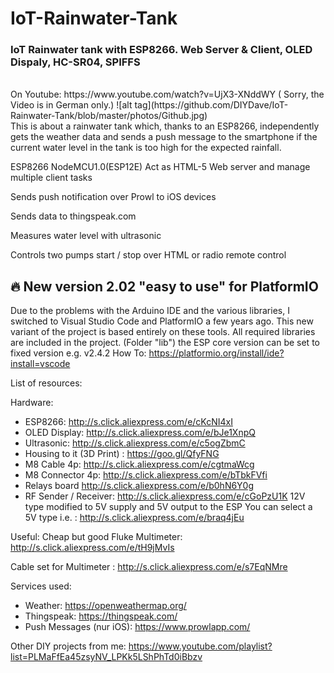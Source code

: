 # IoT-Rainwater-Tank
### IoT Rainwater tank with ESP8266. Web Server &amp; Client, OLED Dispaly, HC-SR04, SPIFFS
<br>
On Youtube: https://www.youtube.com/watch?v=UjX3-XNddWY  (
Sorry, the Video is in German only.)
![alt tag](https://github.com/DIYDave/IoT-Rainwater-Tank/blob/master/photos/Github.jpg)
<br>
This is about a rainwater tank which, thanks to an ESP8266, independently gets the weather data and sends a push message to the smartphone if the current water level in the tank is too high for the expected rainfall.

ESP8266 NodeMCU1.0(ESP12E)
Act as HTML-5 Web server and manage multiple client tasks

Sends push notification over Prowl to iOS devices

Sends data to thingspeak.com

Measures water level with ultrasonic

Controls two pumps start / stop over HTML or radio remote control

## 🔥 New version 2.02 "easy to use" for PlatformIO
Due to the problems with the Arduino IDE and the various libraries, I switched to Visual Studio Code and PlatformIO a few years ago. 
This new variant of the project is based entirely on these tools. 
All required libraries are included in the project. (Folder "lib") the ESP core version can be set to fixed version e.g. v2.4.2
How To: https://platformio.org/install/ide?install=vscode

List of resources:

Hardware:
- ESP8266:                  http://s.click.aliexpress.com/e/cKcNI4xI
- OLED Display:          http://s.click.aliexpress.com/e/bJe1XnpQ
- Ultrasonic:                http://s.click.aliexpress.com/e/c5ogZbmC
- Housing to it (3D Print) : https://goo.gl/QfyFNG
- M8 Cable 4p:           http://s.click.aliexpress.com/e/cgtmaWcg
- M8 Connector 4p:    http://s.click.aliexpress.com/e/bTbkFVfi
- Relays board             http://s.click.aliexpress.com/e/b0hN6Y0g
- RF Sender / Receiver:     http://s.click.aliexpress.com/e/cGoPzU1K
12V type modified to 5V supply and 5V output to the ESP
You can select a 5V type i.e. : http://s.click.aliexpress.com/e/braq4jEu

Useful:
Cheap but good Fluke Multimeter:  http://s.click.aliexpress.com/e/tH9jMvIs

Cable set for Multimeter  : http://s.click.aliexpress.com/e/s7EqNMre

Services used:
- Weather:           https://openweathermap.org/
- Thingspeak:  https://thingspeak.com/
- Push Messages (nur iOS):    https://www.prowlapp.com/

Other DIY projects from me:
https://www.youtube.com/playlist?list=PLMaFfEa45zsyNV_LPKk5LShPhTd0iBbzv
